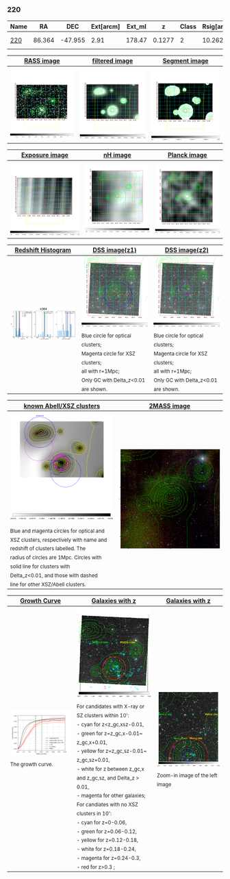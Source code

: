 <div STYLE="page-break-after: always;"></div>

### 220

|Name          |RA          |DEC      | Ext[arcm] | Ext_ml | z    | Class| Rsig[arcmin] | CRsig[c/s] | CR500[c/s] | R500[Mpc] |L500[erg/s]|F500[erg/s/cm^2]| M500[Msun]|Tx[keV]|beta|GC(XSZ,Delta_z<0.01)| GC(OPT,Delta_z<0.01)|GC|alias|
|--------------|------------|------------|---|---|-----------|--------|------|------|----|----|----|----|----|----|----|----|----|----|---|
|[220](script/220.md)     | 86.364       | -47.955       | 2.91    | 178.47   | 0.1277 | 2   | 10.262 |0.262 |0.251 |1.036 |2.029e+44 |4.733e-12 |3.580e+14 |4.896 |1.505 |Tar, |A, |Tar, A, |k364|

|[RASS image](../image/220/220_img.pdf)|[filtered image](../image/220/220_fil.pdf)|[Segment image](../image/220/220_seg.pdf)|
|-------------------|--------------------|-------------------|
| <img src="../image/220/220_img.png" width="300">  | <img src="../image/220/220_fil.png" width="300">   | <img src="../image/220/220_seg.png" width="300">  |

|[Exposure image](../image/220/220_mex.pdf)| [nH image](../image/220/220_nh.pdf)| [Planck image](../image/220/220_p.pdf)|
|-------------------|--------------------|-------------------|
|<img src="../image/220/220_mex.png" width="300">   | <img src="../image/220/220_nh.png" width="300">    | <img src="../image/220/220_p.png" width="300"> |

|[Redshift Histogram](../image/220/220_zg.pdf) | [DSS image(z1)](../image/220/220_dss_z1.pdf)      |  [DSS image(z2)](../image/220/220_dss_z2.pdf)    |
|-------------------|--------------------|-------------------|
|<img src="../image/220/220_zg.png" width="300"> |<img src="../image/220/220_dss_z1.png" width="300"> <sub><br>Blue circle for optical clusters; <br>Magenta circle for XSZ clusters; <br>all with r=1Mpc; <br>Only GC with Delta_z<0.01 are shown. </sub>| <img src="../image/220/220_dss_z2.png" width="300"><sub><br>Blue circle for optical clusters; <br>Magenta circle for XSZ clusters; <br>all with r=1Mpc; <br>Only GC with Delta_z<0.01 are shown. </sub> |

|[known Abell/XSZ clusters](../image/220/220_m.pdf) | [2MASS image](../image/220/220_2mass.pdf)      |
|-------------------|-------------------|
|<img src=../image/220/220_m.png width="300"> <sub><br>Blue and magenta circles for optical and <br>XSZ clusters, respectively with name and <br>redshift of clusters labelled. The <br>radius of circles are 1Mpc. Circles with <br>solid line for clusters with <br>Delta_z<0.01, and those with dashed <br>line for other XSZ/Abell clusters.        </sub>|<img src="../image/220/220_2mass.png" width="300">  |

|[Growth Curve](../image/220/220_gca_all.png) |[Galaxies with z](../image/220/220_opt_ned.pdf) |[Galaxies with z](../image/220/220_opt_ned_zoom.pdf) |
|-------------------|-------------------|-------------------|
| <img src="../image/220/220_gca_all.png" width="300"> <sub><br>The growth curve.</sub>| <img src=../image/220/220_opt_ned.png width="300"> <br><sub> For candidates with X-ray or SZ clusters within 10': <br> - cyan for z<z_gc,xsz-0.01, <br> - green for z=z_gc,x-0.01~ z_gc,x+0.01, <br> - yellow for z=z_gc,sz-0.01~ z_gc,sz+0.01, <br> - white for z between z_gc,x and z_gc,sz, and Delta_z > 0.01, <br> - magenta for other galaxies; <br>For candiates with no XSZ clusters in 10': <br> - cyan for z=0-0.06, <br> - green for z=0.06-0.12, <br> - yellow for z=0.12-0.18, <br> - white for z=0.18-0.24, <br> - magenta for z=0.24-0.3, <br> - red for z>0.3 ;  </sub>|<img src=../image/220/220_opt_ned_zoom.png width="300">  <br><sub> Zoom-in image of the left image</sub>|




